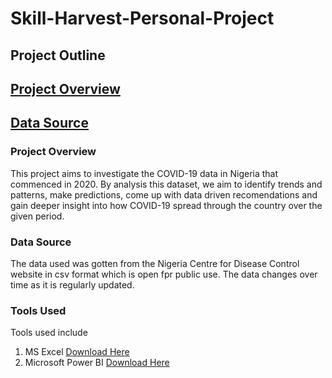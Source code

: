 # Skill-Harvest-Personal-Project

## Project Outline
## [Project Overview](#project-overview)
## [Data Source](#data-source)


### Project Overview

This project aims to investigate the COVID-19 data in Nigeria that commenced in 2020. By analysis this dataset, we aim to identify trends and patterns, make predictions, come up with data driven recomendations and gain deeper insight into how COVID-19 spread through the country over the given period.

### Data Source

The data used was gotten from the Nigeria Centre for Disease Control website in csv format which is open fpr public use. The data changes over time as it is regularly updated. 

### Tools Used

Tools used include
  1. MS Excel [Download Here](https://www.microsoft.com/en-ng)
  2. Microsoft Power BI [Download Here](https://www.microsoft.com/en-ng)

